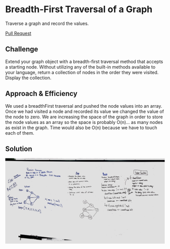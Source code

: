 # Breadth-First Traversal of a Graph
Traverse a graph and record the values.

[Pull Request]()

## Challenge
Extend your graph object with a breadth-first traversal method that accepts a starting node. Without utilizing any of the built-in methods available to your language, return a collection of nodes in the order they were visited. Display the collection.

## Approach & Efficiency
We used a breadthFirst traversal and pushed the node values into an array. Once we had visited a node and recorded its value we changed the value of the node to zero. We are increasing the space of the graph in order to store the node values as an array so the space is probably O(n)... as many nodes as exist in the graph. Time would also be O(n) because we have to touch each of them.

## Solution
![Whiteboard Image](../../../assets/breadth-first-graph.jpg)
